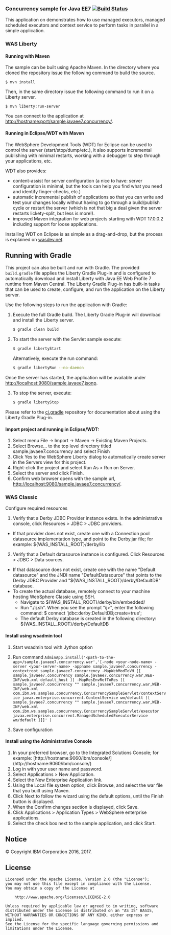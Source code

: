 ### Concurrency sample for Java EE7 [![Build Status](https://travis-ci.org/WASdev/sample.javaee7.concurrency.svg?branch=master)](https://travis-ci.org/WASdev/sample.javaee7.concurrency)

This application on demonstrates how to use managed executors, managed scheduled executors and context service to perform tasks in parallel in a simple application.

### WAS Liberty
#### Running with Maven

The sample can be built using Apache Maven. In the directory where you cloned the repository issue the following command to build the source.

  `$ mvn install`

Then, in the same directory issue the following command to run it on a Liberty server.

  `$ mvn liberty:run-server`

You can connect to the application at [http://hostname:port/sample.javaee7.concurrency/](http://hostname:port/sample.javaee7.concurrency/).

#### Running in Eclipse/WDT with Maven

The WebSphere Development Tools (WDT) for Eclipse can be used to control the server (start/stop/dump/etc.), it also supports incremental publishing with minimal restarts, working with a debugger to step through your applications, etc.

WDT also provides:

- content-assist for server configuration (a nice to have: server configuration is minimal, but the tools can help you find what you need and identify finger-checks, etc.)
- automatic incremental publish of applications so that you can write and test your changes locally without having to go through a build/publish cycle or restart the server (which is not that big a deal given the server restarts lickety-split, but less is more!).
- improved Maven integration for web projects starting with WDT 17.0.0.2 including support for loose applications.

Installing WDT on Eclipse is as simple as a drag-and-drop, but the process is explained on [wasdev.net](https://developer.ibm.com/wasdev/downloads/liberty-profile-using-eclipse/).

## Running with Gradle

This project can also be built and run with Gradle. The provided `build.gradle` file applies the Liberty Gradle Plug-in and is configured to automatically download and install Liberty with Java EE Web Profile 7 runtime from Maven Central. The Liberty Gradle Plug-in has built-in tasks that can be used to create, configure, and run the application on the Liberty server.

Use the following steps to run the application with Gradle:

1. Execute the full Gradle build. The Liberty Gradle Plug-in will download and install the Liberty server.
    ```bash
    $ gradle clean build
    ```

2. To start the server with the Servlet sample execute:
    ```bash
    $ gradle libertyStart
    ```

    Alternatively, execute the run command:
    ```bash
    $ gradle libertyRun --no-daemon
    ```

Once the server has started, the application will be available under [http://localhost:9080/sample.javaee7.jsonp](http://localhost:9080/sample.javaee7.jsonp).

3. To stop the server, execute:
    ```bash
    $ gradle libertyStop
    ```  

Please refer to the [ci.gradle](http://github.com/WASDev/ci.gradle) repository for documentation about using the Liberty Gradle Plug-in.

#### Import project and running in Eclipse/WDT:

1.	Select menu File -> Import -> Maven -> Existing Maven Projects.
2.	Select Browse... to the top level directory titled sample.javaee7.concurrency and select Finish
3.	Click Yes to the WebSphere Liberty dialog to automatically create server in the Servers view for this project.
4.  Right-click the project and select Run As > Run on Server.
5.  Select the server and click Finish.
6.  Confirm web browser opens with the sample url, [http://localhost:9080/sample.javaee7.concurrency/](http://localhost:9080/sample.javaee7.concurrency/).


### WAS Classic

Configure required resources

1.	Verify that a Derby JDBC Provider instance exists. In the administrative console, click Resources > JDBC > JDBC providers.
  - If that provider does not exist, create one with a Connection pool datasource implementation type, and point to the Derby.jar file; for example: ${WAS_INSTALL_ROOT}/derby/lib

2.	Verify that a Default datasource instance is configured. Click Resources > JDBC > Data sources.
  - If that datasource does not exist, create one with the name "Default datasource" and the JNDI name "DefaultDatasource" that points to the Derby JDBC Provider and "${WAS_INSTALL_ROOT}/derby/DefaultDB" database.
  - To create the actual database, remotely connect to your machine hosting WebSphere Classic using SSH.
    - Navigate to ${WAS_INSTALL_ROOT}/derby/bin/embedded/
    - Run "./ij.sh". When you see the prompt "ij>", enter the following command:
        $ connect 'jdbc:derby:DefaultDB;create=true';
    - The default Derby database is created in the following directory: ${WAS_INSTALL_ROOT}/derby/DefaultDB

#### Install using wsadmin tool

1. Start wsadmin tool with Jython option
2. Run command
`AdminApp.install('<path-to-the-app>/sample.javaee7.concurrency.war','[-node <your-node-name> -server <your-server-name> -appname sample.javaee7.concurrency -contextroot sample.javaee7.concurrency -MapWebModToVH [[ sample.javaee7.concurrency sample.javaee7.concurrency.war,WEB-INF/web.xml default_host ]] -MapResEnvRefToRes [[ sample.javaee7.concurrency "" sample.javaee7.concurrency.war,WEB-INF/web.xml com.ibm.ws.samples.concurrency.ConcurrencySampleServlet/contextService javax.enterprise.concurrent.ContextService wm/default ][ sample.javaee7.concurrency "" sample.javaee7.concurrency.war,WEB-INF/web.xml com.ibm.ws.samples.concurrency.ConcurrencySampleServlet/executor javax.enterprise.concurrent.ManagedScheduledExecutorService wm/default ]]]' ) `

3. Save configuration

#### Install using the Administrative Console

1.	In your preferred browser, go to the Integrated Solutions Console; for example: [http://hostname:9060/ibm/console/]
(http://hostname:9060/ibm/console/)
2.	Log in with your user name and password.
3.	Select Applications > New Application.
4.	Select the New Enterprise Application link.
5.	Using the Local file system option, click Browse, and select the war file that you built using Maven.
6.	Click Next to follow the wizard using the default options, until the Finish button is displayed.
7.	When the Confirm changes section is displayed, click Save.
8.	Click Applications > Application Types > WebSphere enterprise applications.
9.	Select the check box next to the sample application, and click Start.

## Notice

© Copyright IBM Corporation 2016, 2017.

## License

```text
Licensed under the Apache License, Version 2.0 (the "License");
you may not use this file except in compliance with the License.
You may obtain a copy of the License at

    http://www.apache.org/licenses/LICENSE-2.0

Unless required by applicable law or agreed to in writing, software
distributed under the License is distributed on an "AS IS" BASIS,
WITHOUT WARRANTIES OR CONDITIONS OF ANY KIND, either express or implied.
See the License for the specific language governing permissions and
limitations under the License.
````

[Liberty Maven Plug-in]: https://github.com/WASdev/ci.maven
